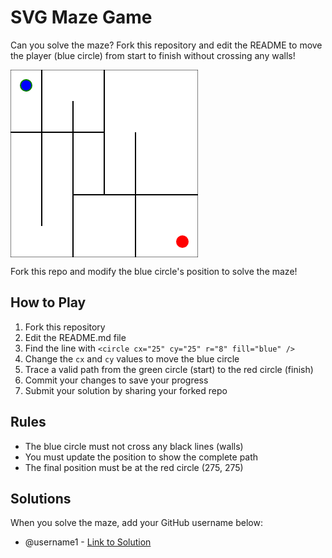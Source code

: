 # SVG Maze Game

Can you solve the maze? Fork this repository and edit the README to move the player (blue circle) from start to finish without crossing any walls!

<svg width="300" height="300" xmlns="http://www.w3.org/2000/svg">
  <!-- Maze walls -->
  <rect x="0" y="0" width="300" height="300" fill="white" stroke="black" />
  <line x1="50" y1="0" x2="50" y2="250" stroke="black" stroke-width="2" />
  <line x1="100" y1="50" x2="100" y2="300" stroke="black" stroke-width="2" />
  <line x1="150" y1="0" x2="150" y2="200" stroke="black" stroke-width="2" />
  <line x1="200" y1="100" x2="200" y2="300" stroke="black" stroke-width="2" />
  <line x1="0" y1="100" x2="150" y2="100" stroke="black" stroke-width="2" />
  <line x1="100" y1="200" x2="300" y2="200" stroke="black" stroke-width="2" />
  
  <!-- Start point -->
  <circle cx="25" cy="25" r="10" fill="green" />
  
  <!-- End point -->
  <circle cx="275" cy="275" r="10" fill="red" />
  
  <!-- Player (to be moved in your fork) -->
  <circle cx="25" cy="25" r="8" fill="blue" />
  
  <!-- Instructions -->
  <text x="10" y="330" font-family="Arial" font-size="12">Fork this repo and modify the blue circle's position to solve the maze!</text>
</svg>

## How to Play
1. Fork this repository
2. Edit the README.md file
3. Find the line with `<circle cx="25" cy="25" r="8" fill="blue" />`
4. Change the `cx` and `cy` values to move the blue circle
5. Trace a valid path from the green circle (start) to the red circle (finish)
6. Commit your changes to save your progress
7. Submit your solution by sharing your forked repo

## Rules
- The blue circle must not cross any black lines (walls)
- You must update the position to show the complete path
- The final position must be at the red circle (275, 275)

## Solutions
When you solve the maze, add your GitHub username below:
- @username1 - [Link to Solution](https://github.com/username1/maze-game)

